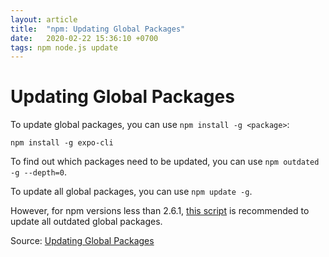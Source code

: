 ```yaml
---
layout: article
title:  "npm: Updating Global Packages"
date:   2020-02-22 15:36:10 +0700
tags: npm node.js update
---
```


# Updating Global Packages

To update global packages, you can use `npm install -g <package>`:

```
npm install -g expo-cli
```

To find out which packages need to be updated, you can use `npm outdated -g --depth=0`.

To update all global packages, you can use `npm update -g`.

However, for npm versions less than 2.6.1, [this script](https://gist.github.com/othiym23/4ac31155da23962afd0e) is recommended to update all outdated global packages.

Source: [Updating Global Packages](https://npm.github.io/using-pkgs-docs/working-with-packages/updating-global-packages.html)

